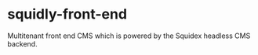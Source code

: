 # squidly-front-end
Multitenant front end CMS which is powered by the Squidex headless CMS backend.
